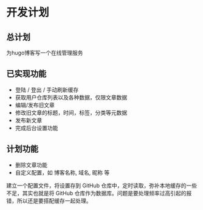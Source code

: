 # 开发计划

## 总计划

为hugo博客写一个在线管理服务

## 已实现功能

- 登陆 / 登出 / 手动刷新缓存
- 获取用户仓库列表以及各种数据，仅限文章数据
- 编辑/发布旧文章
- 修改旧文章的标题，时间，标签，分类等元数据
- 发布新文章
- 完成后台设置功能

## 计划功能

- 删除文章功能
- 自定义配置，如 博客名称, 域名, 昵称 等


建立一个配置文件，将设置存到 GitHub 仓库中，定时读取，弥补本地缓存的一些不足，其实也就是将 GitHub 仓库作为数据库。问题是要处理频率过高引起的报错，所以还是要搭配缓存一起处理。
